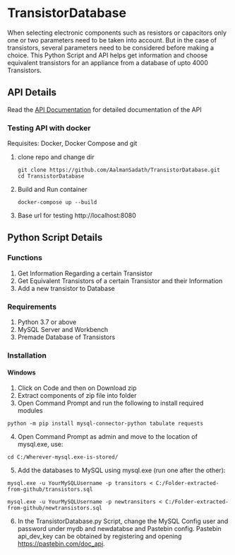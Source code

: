 # TransistorDatabase
When selecting electronic components such as resistors or capacitors only one or two parameters need to be taken into account. But in the case of transistors, several parameters need to be considered before making a choice. This Python Script and API helps get information and choose equivalent transistors for an appliance from a database of upto 4000 Transistors.

## API Details
Read the [API Documentation](API_README.md) for detailed documentation of the API

### Testing API with docker
  Requisites: Docker, Docker Compose and git

  1. clone repo and change dir
     ```
     git clone https://github.com/AalmanSadath/TransistorDatabase.git
     cd TransistorDatabase
     ```
  2. Build and Run container
     ```
     docker-compose up --build
     ```
  3. Base url for testing http://localhost:8080

## Python Script Details
### Functions
  1. Get Information Regarding a certain Transistor
  2. Get Equivalent Transistors of a certain Transistor and their Information
  3. Add a new transistor to Database
  
### Requirements
  1. Python 3.7 or above
  2. MySQL Server and Workbench
  3. Premade Database of Transistors
  
### Installation

#### Windows

  1. Click on Code and then on Download zip
  2. Extract components of zip file into folder
  3. Open Command Prompt and run the following to install required modules
  ```
  python -m pip install mysql-connector-python tabulate requests
  ```
  4. Open Command Prompt as admin and move to the location of mysql.exe, use:
  ```
  cd C:/Wherever-mysql.exe-is-stored/
  ```
  5. Add the databases to MySQL using mysql.exe (run one after the other):
  ```
  mysql.exe -u YourMySQLUsername -p transitors < C:/Folder-extracted-from-github/transistors.sql
  
  mysql.exe -u YourMySQLUsername -p newtransitors < C:/Folder-extracted-from-github/newtransistors.sql
  ```
  6. In the TransistorDatabase.py Script, change the MySQL Config user and password under mydb and newdatabse and Pastebin config. Pastebin api_dev_key can be obtained by registering and opening https://pastebin.com/doc_api.
 
